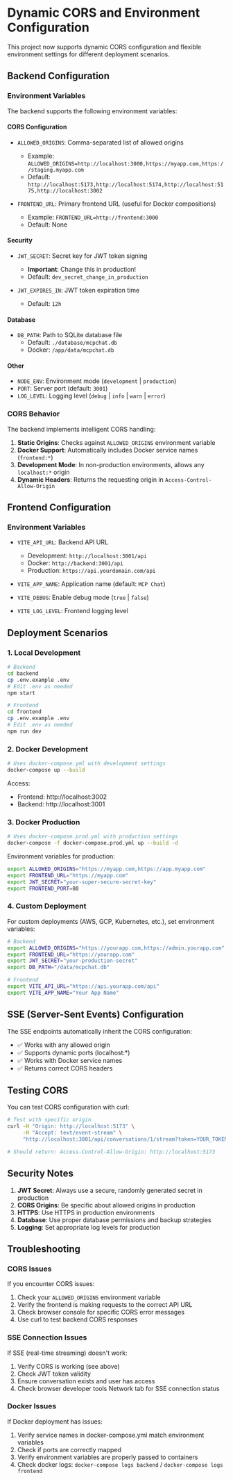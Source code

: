 # Dynamic CORS and Environment Configuration

This project now supports dynamic CORS configuration and flexible environment settings for different deployment scenarios.

## Backend Configuration

### Environment Variables

The backend supports the following environment variables:

#### CORS Configuration
- `ALLOWED_ORIGINS`: Comma-separated list of allowed origins
  - Example: `ALLOWED_ORIGINS=http://localhost:3000,https://myapp.com,https://staging.myapp.com`
  - Default: `http://localhost:5173,http://localhost:5174,http://localhost:5175,http://localhost:3002`

- `FRONTEND_URL`: Primary frontend URL (useful for Docker compositions)
  - Example: `FRONTEND_URL=http://frontend:3000`
  - Default: None

#### Security
- `JWT_SECRET`: Secret key for JWT token signing
  - **Important**: Change this in production!
  - Default: `dev_secret_change_in_production`

- `JWT_EXPIRES_IN`: JWT token expiration time
  - Default: `12h`

#### Database
- `DB_PATH`: Path to SQLite database file
  - Default: `./database/mcpchat.db`
  - Docker: `/app/data/mcpchat.db`

#### Other
- `NODE_ENV`: Environment mode (`development` | `production`)
- `PORT`: Server port (default: `3001`)
- `LOG_LEVEL`: Logging level (`debug` | `info` | `warn` | `error`)

### CORS Behavior

The backend implements intelligent CORS handling:

1. **Static Origins**: Checks against `ALLOWED_ORIGINS` environment variable
2. **Docker Support**: Automatically includes Docker service names (`frontend:*`)
3. **Development Mode**: In non-production environments, allows any `localhost:*` origin
4. **Dynamic Headers**: Returns the requesting origin in `Access-Control-Allow-Origin`

## Frontend Configuration

### Environment Variables

- `VITE_API_URL`: Backend API URL
  - Development: `http://localhost:3001/api`
  - Docker: `http://backend:3001/api`
  - Production: `https://api.yourdomain.com/api`

- `VITE_APP_NAME`: Application name (default: `MCP Chat`)
- `VITE_DEBUG`: Enable debug mode (`true` | `false`)
- `VITE_LOG_LEVEL`: Frontend logging level

## Deployment Scenarios

### 1. Local Development

```bash
# Backend
cd backend
cp .env.example .env
# Edit .env as needed
npm start

# Frontend
cd frontend
cp .env.example .env
# Edit .env as needed
npm run dev
```

### 2. Docker Development

```bash
# Uses docker-compose.yml with development settings
docker-compose up --build
```

Access:
- Frontend: http://localhost:3002
- Backend: http://localhost:3001

### 3. Docker Production

```bash
# Uses docker-compose.prod.yml with production settings
docker-compose -f docker-compose.prod.yml up --build -d
```

Environment variables for production:
```bash
export ALLOWED_ORIGINS="https://myapp.com,https://app.myapp.com"
export FRONTEND_URL="https://myapp.com"
export JWT_SECRET="your-super-secure-secret-key"
export FRONTEND_PORT=80
```

### 4. Custom Deployment

For custom deployments (AWS, GCP, Kubernetes, etc.), set environment variables:

```bash
# Backend
export ALLOWED_ORIGINS="https://yourapp.com,https://admin.yourapp.com"
export FRONTEND_URL="https://yourapp.com"
export JWT_SECRET="your-production-secret"
export DB_PATH="/data/mcpchat.db"

# Frontend
export VITE_API_URL="https://api.yourapp.com/api"
export VITE_APP_NAME="Your App Name"
```

## SSE (Server-Sent Events) Configuration

The SSE endpoints automatically inherit the CORS configuration:

- ✅ Works with any allowed origin
- ✅ Supports dynamic ports (localhost:*)
- ✅ Works with Docker service names
- ✅ Returns correct CORS headers

## Testing CORS

You can test CORS configuration with curl:

```bash
# Test with specific origin
curl -H "Origin: http://localhost:5173" \
     -H "Accept: text/event-stream" \
     "http://localhost:3001/api/conversations/1/stream?token=YOUR_TOKEN"

# Should return: Access-Control-Allow-Origin: http://localhost:5173
```

## Security Notes

1. **JWT Secret**: Always use a secure, randomly generated secret in production
2. **CORS Origins**: Be specific about allowed origins in production
3. **HTTPS**: Use HTTPS in production environments
4. **Database**: Use proper database permissions and backup strategies
5. **Logging**: Set appropriate log levels for production

## Troubleshooting

### CORS Issues

If you encounter CORS issues:

1. Check your `ALLOWED_ORIGINS` environment variable
2. Verify the frontend is making requests to the correct API URL
3. Check browser console for specific CORS error messages
4. Use curl to test backend CORS responses

### SSE Connection Issues

If SSE (real-time streaming) doesn't work:

1. Verify CORS is working (see above)
2. Check JWT token validity
3. Ensure conversation exists and user has access
4. Check browser developer tools Network tab for SSE connection status

### Docker Issues

If Docker deployment has issues:

1. Verify service names in docker-compose.yml match environment variables
2. Check if ports are correctly mapped
3. Verify environment variables are properly passed to containers
4. Check docker logs: `docker-compose logs backend` / `docker-compose logs frontend`
